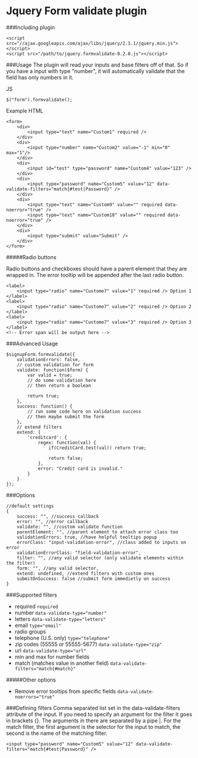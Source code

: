 Jquery Form validate plugin
============

###Including plugin

```
<script src="//ajax.googleapis.com/ajax/libs/jquery/2.1.1/jquery.min.js"></script>
<script src="/path/to/jquery.formvalidate-0.2.0.js"></script>
```

###Usage
The plugin will read your inputs and base filters off of that. So if you have a input with type "number", it will automatically validate that the field has only numbers in it.

JS
```
$("form").formvalidate();
```

Example HTML
```
<form>
    <div>
        <input type="text" name="Custom1" required />
    </div>
    <div>
        <input type="number" name="Custom2" value="-1" min="0"  max="1"/>
    </div>
    <div>
        <input id="test" type="password" name="Custom4" value="123" />
    </div>
    <div>
        <input type="password" name="Custom5" value="12" data-validate-filters="match{#test|Password}" />
    </div>
    <div>
        <input type="text" name="Custom9" value="" required data-noerror="true" />
        <input type="text" name="Custom10" value="" required data-noerror="true" />
    </div>
    <div>
        <input type="submit" value="Submit" />
    </div>
</form>
```

#####Radio buttons

Radio buttons and checkboxes should have a parent element that they are wrapped in. The error tooltip will be appended after the last radio button.
```
<label>
    <input type="radio" name="Custome7" value="1" required /> Option 1
</label>
<label>
    <input type="radio" name="Custome7" value="2" required /> Option 2
</label>
<label>
    <input type="radio" name="Custome7" value="3" required /> Option 3
</label>
<!-- Error span will be output here -->
```

###Advanced Usage
```
$signupForm.formvalidate({
    validationErrors: false,
    // custom validation for form
    validate: function($form) {
        var valid = true;
        // do some validation here
        // then return a boolean

        return true;
    },
    success: function() {
        // run some code here on validation success
        // then maybe submit the form
    },
    // extend filters
    extend: {
        'creditcard': {
            regex: function(val) {
                if(CreditCard.test(val)) return true;

                return false;
            },
            error: "Credit card is invalid."
        }
    }
});
```

###Options
```
//default settings
{
    success: "", //success callback
    error: "", //error callback
    validate: "", //custom validate function
    parentElement: "", //parent element to attach error class too
    validationErrors: true, //have helpful tooltips popup
    errorClass: "input-validation-error", //class added to inputs on error
    validationErrorClass: "field-validation-error",
    filter: "", //any valid selector (only validate elements within the filter)
    form: "", //any valid selector,
    extend: undefined, //extend filters with custom ones
    submitOnSuccess: false //submit form immedietly on success
}
```

###Supported filters
- required `required`
- number `data-validate-type="number"`
- letters `data-validate-type="letters"`
- email `type="email"`
- radio groups
- telephone (U.S. only) `type="telephone"`
- zip codes (55555 or 55555-5677) `data-validate-type="zip"`
- url `data-validate-type="url"`
- min and max for number fields
- match (matches value in another field) `data-validate-filters="match{#match}"`

#####Other options

- Remove error tooltips from specific fields `data-validate-noerrors="true"`

###Defining filters
Comma separated list set in the data-validate-filters attribute of the input. If you need to specify an argument for the filter it goes in brackets {}. The arguments in there are separated by a pipe |. For the match filter, the first argument is the selector for the input to match, the second is the name of the matching filter.

```
<input type="password" name="Custom5" value="12" data-validate-filters="match{#test|Password}" />
```
